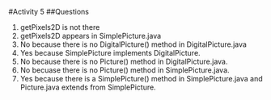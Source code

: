 #Activity 5
##Questions
1. getPixels2D is not there
2. getPixels2D appears in SimplePicture.java
3. No because there is no DigitalPicture() method in DigitalPicture.java
4. Yes because SimplePicture implements DigitalPicture.
5. No because there is no Picture() method in DigitalPicture.java.
6. No becuase there is no Picture() method in SimplePicture.java.
7. Yes because there is a SimplePicture() method in SimplePicture.java and Picture.java
    extends from SimplePicture.